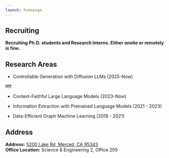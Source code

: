 ```yaml
---
layout: homepage
---
```


## Recruiting

**Recruiting Ph.D. students and Research Interns. Either onsite or remotely is fine.**<br>

## Research Areas

- Controllable Generation with Diffusion LLMs (2025-Now)

ffff

- Context-Faithful Large Language Models (2023-Now)

- Information Extraction with Pretrained Language Models (2021 - 2023)

- Data-Efficient Graph Machine Learning (2018 - 2021)



## Address
**Address:** [5200 Lake Rd, Merced, CA 95343](https://g.co/kgs/4tVi9BQ)
<br>
**Office Location:**  Science & Engineering 2, Office 205